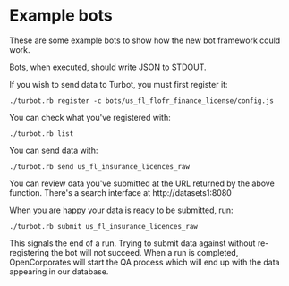 # Example bots

These are some example bots to show how the new bot framework could
work.

Bots, when executed, should write JSON to STDOUT.

If you wish to send data to Turbot, you must first register it:

    ./turbot.rb register -c bots/us_fl_flofr_finance_license/config.js

You can check what you've registered with:

    ./turbot.rb list

You can send data with:

    ./turbot.rb send us_fl_insurance_licences_raw

You can review data you've submitted at the URL returned by the above
function.  There's a search interface at http://datasets1:8080

When you are happy your data is ready to be submitted, run:

    ./turbot.rb submit us_fl_insurance_licences_raw

This signals the end of a run. Trying to submit data against without
re-registering the bot will not succeed.  When a run is completed,
OpenCorporates will start the QA process which will end up with the
data appearing in our database.
